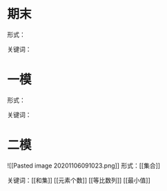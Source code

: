 # 期末
形式：

关键词：


# 一模
形式：

关键词：

# 二模
![[Pasted image 20201106091023.png]]
形式：[[集合]]

关键词：[[和集]]
[[元素个数]]
[[等比数列]]
[[最小值]]
